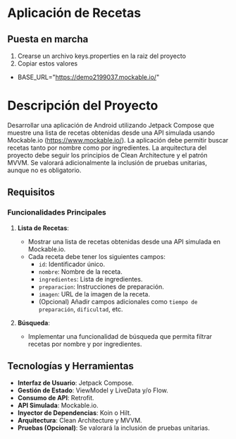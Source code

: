 # Aplicación de Recetas

## Puesta en marcha
1. Crearse un archivo keys.properties en la raiz del proyecto
2. Copiar estos valores
- BASE_URL="https://demo2199037.mockable.io/"

# Descripción del Proyecto

Desarrollar una aplicación de Android utilizando Jetpack Compose que muestre una lista de recetas obtenidas desde una API simulada usando Mockable.io (https://www.mockable.io/). La aplicación debe permitir buscar recetas tanto por nombre como por ingredientes. La arquitectura del proyecto debe seguir los principios de Clean Architecture y el patrón MVVM. Se valorará adicionalmente la inclusión de pruebas unitarias, aunque no es obligatorio.

## Requisitos

### Funcionalidades Principales

1. **Lista de Recetas**:
    - Mostrar una lista de recetas obtenidas desde una API simulada en Mockable.io.
    - Cada receta debe tener los siguientes campos:
        - `id`: Identificador único.
        - `nombre`: Nombre de la receta.
        - `ingredientes`: Lista de ingredientes.
        - `preparacion`: Instrucciones de preparación.
        - `imagen`: URL de la imagen de la receta.
        - (Opcional) Añadir campos adicionales como `tiempo de preparación`, `dificultad`, etc.

2. **Búsqueda**:
    - Implementar una funcionalidad de búsqueda que permita filtrar recetas por nombre y por ingredientes.

## Tecnologías y Herramientas

- **Interfaz de Usuario**: Jetpack Compose.
- **Gestión de Estado**: ViewModel y LiveData y/o Flow.
- **Consumo de API**: Retrofit.
- **API Simulada**: Mockable.io.
- **Inyector de Dependencias**: Koin o Hilt.
- **Arquitectura**: Clean Architecture y MVVM.
- **Pruebas (Opcional)**: Se valorará la inclusión de pruebas unitarias.
